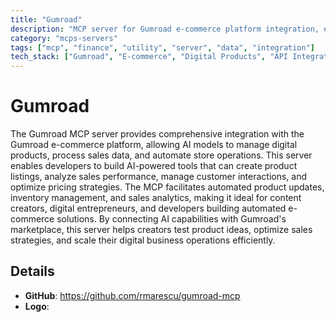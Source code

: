 ```yaml
---
title: "Gumroad"
description: "MCP server for Gumroad e-commerce platform integration, enabling AI-assisted product management and sales operations."
category: "mcps-servers"
tags: ["mcp", "finance", "utility", "server", "data", "integration"]
tech_stack: ["Gumroad", "E-commerce", "Digital Products", "API Integration", "Sales Analytics"]
---
```


# Gumroad

The Gumroad MCP server provides comprehensive integration with the Gumroad e-commerce platform, allowing AI models to manage digital products, process sales data, and automate store operations. This server enables developers to build AI-powered tools that can create product listings, analyze sales performance, manage customer interactions, and optimize pricing strategies. The MCP facilitates automated product updates, inventory management, and sales analytics, making it ideal for content creators, digital entrepreneurs, and developers building automated e-commerce solutions. By connecting AI capabilities with Gumroad's marketplace, this server helps creators test product ideas, optimize sales strategies, and scale their digital business operations efficiently.

## Details

- **GitHub**: https://github.com/rmarescu/gumroad-mcp
- **Logo**: 
